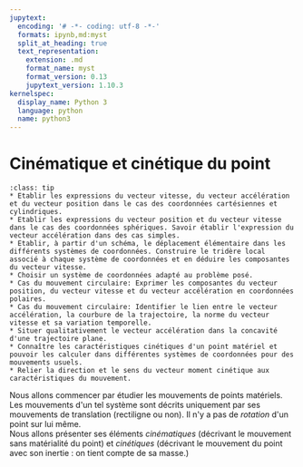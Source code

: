 ```yaml
---
jupytext:
  encoding: '# -*- coding: utf-8 -*-'
  formats: ipynb,md:myst
  split_at_heading: true
  text_representation:
    extension: .md
    format_name: myst
    format_version: 0.13
    jupytext_version: 1.10.3
kernelspec:
  display_name: Python 3
  language: python
  name: python3
---
```

# Cinématique et cinétique du point

````{admonition} Compétences
:class: tip
* Etablir les expressions du vecteur vitesse, du vecteur accélération et du vecteur position dans le cas des coordonnées cartésiennes et cylindriques.
* Etablir les expressions du vecteur position et du vecteur vitesse dans le cas des coordonnées sphériques. Savoir établir l'expression du vecteur accélération dans des cas simples.
* Etablir, à partir d'un schéma, le déplacement élémentaire dans les différents systèmes de coordonnées. Construire le tridère local associé à chaque système de coordonnées et en déduire les composantes du vecteur vitesse.
* Choisir un système de coordonnées adapté au problème posé.
* Cas du mouvement circulaire: Exprimer les composantes du vecteur position, du vecteur vitesse et du vecteur accélération en coordonnées polaires.
* Cas du mouvement circulaire: Identifier le lien entre le vecteur accélération, la courbure de la trajectoire, la norme du vecteur vitesse et sa variation temporelle.
* Situer qualitativement le vecteur accélération dans la concavité d'une trajectoire plane.
* Connaître les caractéristiques cinétiques d'un point matériel et pouvoir les calculer dans différentes systèmes de coordonnées pour des mouvements usuels.
* Relier la direction et le sens du vecteur moment cinétique aux caractéristiques du mouvement.
````

Nous allons commencer par étudier les mouvements de points matériels. Les mouvements d'un tel système sont décrits uniquement par ses mouvements de translation (rectiligne ou non). Il n'y a pas de _rotation_ d'un point sur lui même.  
Nous allons présenter ses éléments _cinématiques_ (décrivant le mouvement sans matérialité du point) et _cinétiques_ (décrivant le mouvement du point avec son inertie : on tient compte de sa masse.)